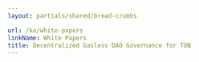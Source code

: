 ```yaml
---
layout: partials/shared/bread-crumbs

url: /ko/white-papers
linkName: White Papers
title: Decentralized Gasless DAO Governance for TON
---
```

